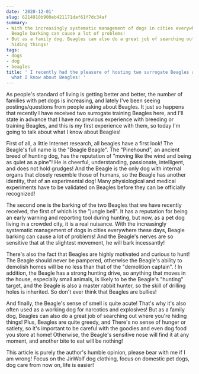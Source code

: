 ```yaml
---
date: '2020-12-01'
slug: 6214910b900eb421171daf61f7dc34af
summary:
- With the increasingly systematic management of dogs in cities everywhere these days,
  Beagle barking can cause a lot of problems!
- But as a family dog, Beagles can also do a great job of searching out where you're
  hiding things!
tags:
- dogs
- dog
- beagles
title: ' I recently had the pleasure of hosting two surrogate Beagles and tell you
  what I know about Beagles! '
---
```


 As people's standard of living is getting better and better, the number of families with pet dogs is increasing, and lately I've been seeing postings/questions from people asking about Beagles.
It just so happens that recently I have received two surrogate training Beagles here, and I'll state in advance that I have no previous experience with breeding or training Beagles, and this is my first experience with them, so today I'm going to talk about what I know about Beagles!

First of all, a little Internet research, all beagles have a first look! The Beagle's full name is the "Beagle Beagle".
The "Pinehound", an ancient breed of hunting dog, has the reputation of "moving like the wind and being as quiet as a pine"! He is cheerful, understanding, passionate, intelligent, and does not hold grudges! And the Beagle is the only dog with internal organs that closely resemble those of humans, so the Beagle has another identity, that of an experimental dog! Many physiological and medical experiments have to be validated on Beagles before they can be officially recognized!

The second one is the barking of the two Beagles that we have recently received, the first of which is the "jungle bell".
It has a reputation for being an early warning and reporting tool during hunting, but now, as a pet dog living in a crowded city, it is a real nuisance. With the increasingly systematic management of dogs in cities everywhere these days, Beagle barking can cause a lot of problems! And the Beagle's nerves are so sensitive that at the slightest movement, he will bark incessantly!

There's also the fact that Beagles are highly motivated and curious to hunt! The Beagle should never be pampered, otherwise the Beagle's ability to demolish homes will be no less than that of the "demolition captain".
! In addition, the Beagle has a strong hunting drive, so anything that moves in the house, especially small animals, is likely to be the Beagle's "hunting" target, and the Beagle is also a master rabbit hunter, so the skill of drilling holes is inherited. So don't ever think that Beagles are bullies!

And finally, the Beagle's sense of smell is quite acute! That's why it's also often used as a working dog for narcotics and explosives! But as a family dog, Beagles can also do a great job of searching out where you're hiding things! Plus, Beagles are quite greedy, and
There's no sense of hunger or satiety, so it's important to be careful with the goodies and even dog food you store at home! Otherwise, the Beagle's sensitive nose will find it at any moment, and another bite to eat will be nothing!

This article is purely the author's humble opinion, please bear with me if I am wrong! Focus on the JinWolf dog clothing, focus on domestic pet dogs, dog care from now on, life is easier!

 
        